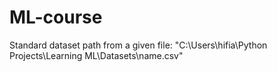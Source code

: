# ML-course

Standard dataset path from a given file: "C:\Users\hifia\Python Projects\Learning ML\Datasets\name.csv"